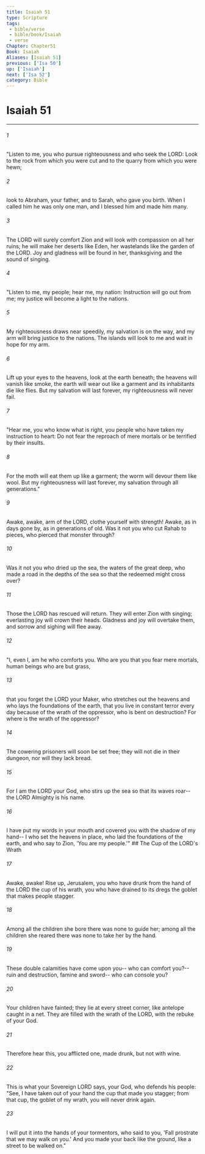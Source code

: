 ```yaml
---
title: Isaiah 51
type: Scripture
tags:
 - bible/verse
 - bible/book/Isaiah
 - verse
Chapter: Chapter51
Book: Isaiah
Aliases: [Isaiah 51]
previous: ['Isa 50']
up: ['Isaiah']
next: ['Isa 52']
category: Bible
---
```

# Isaiah 51

***


###### 1 
"Listen to me, you who pursue righteousness and who seek the LORD: Look to the rock from which you were cut and to the quarry from which you were hewn; 

###### 2 
look to Abraham, your father, and to Sarah, who gave you birth. When I called him he was only one man, and I blessed him and made him many. 

###### 3 
The LORD will surely comfort Zion and will look with compassion on all her ruins; he will make her deserts like Eden, her wastelands like the garden of the LORD. Joy and gladness will be found in her, thanksgiving and the sound of singing. 

###### 4 
"Listen to me, my people; hear me, my nation: Instruction will go out from me; my justice will become a light to the nations. 

###### 5 
My righteousness draws near speedily, my salvation is on the way, and my arm will bring justice to the nations. The islands will look to me and wait in hope for my arm. 

###### 6 
Lift up your eyes to the heavens, look at the earth beneath; the heavens will vanish like smoke, the earth will wear out like a garment and its inhabitants die like flies. But my salvation will last forever, my righteousness will never fail. 

###### 7 
"Hear me, you who know what is right, you people who have taken my instruction to heart: Do not fear the reproach of mere mortals or be terrified by their insults. 

###### 8 
For the moth will eat them up like a garment; the worm will devour them like wool. But my righteousness will last forever, my salvation through all generations." 

###### 9 
Awake, awake, arm of the LORD, clothe yourself with strength! Awake, as in days gone by, as in generations of old. Was it not you who cut Rahab to pieces, who pierced that monster through? 

###### 10 
Was it not you who dried up the sea, the waters of the great deep, who made a road in the depths of the sea so that the redeemed might cross over? 

###### 11 
Those the LORD has rescued will return. They will enter Zion with singing; everlasting joy will crown their heads. Gladness and joy will overtake them, and sorrow and sighing will flee away. 

###### 12 
"I, even I, am he who comforts you. Who are you that you fear mere mortals, human beings who are but grass, 

###### 13 
that you forget the LORD your Maker, who stretches out the heavens and who lays the foundations of the earth, that you live in constant terror every day because of the wrath of the oppressor, who is bent on destruction? For where is the wrath of the oppressor? 

###### 14 
The cowering prisoners will soon be set free; they will not die in their dungeon, nor will they lack bread. 

###### 15 
For I am the LORD your God, who stirs up the sea so that its waves roar-- the LORD Almighty is his name. 

###### 16 
I have put my words in your mouth and covered you with the shadow of my hand-- I who set the heavens in place, who laid the foundations of the earth, and who say to Zion, 'You are my people.'" ## The Cup of the LORD's Wrath 

###### 17 
Awake, awake! Rise up, Jerusalem, you who have drunk from the hand of the LORD the cup of his wrath, you who have drained to its dregs the goblet that makes people stagger. 

###### 18 
Among all the children she bore there was none to guide her; among all the children she reared there was none to take her by the hand. 

###### 19 
These double calamities have come upon you-- who can comfort you?-- ruin and destruction, famine and sword-- who can console you? 

###### 20 
Your children have fainted; they lie at every street corner, like antelope caught in a net. They are filled with the wrath of the LORD, with the rebuke of your God. 

###### 21 
Therefore hear this, you afflicted one, made drunk, but not with wine. 

###### 22 
This is what your Sovereign LORD says, your God, who defends his people: "See, I have taken out of your hand the cup that made you stagger; from that cup, the goblet of my wrath, you will never drink again. 

###### 23 
I will put it into the hands of your tormentors, who said to you, 'Fall prostrate that we may walk on you.' And you made your back like the ground, like a street to be walked on." 
